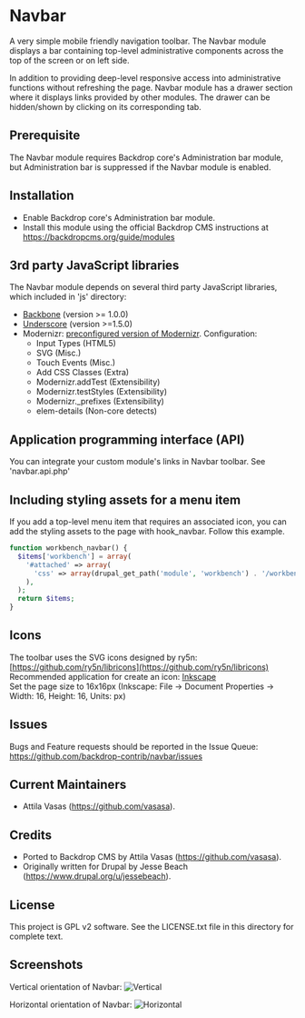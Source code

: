 Navbar
======

A very simple mobile friendly navigation toolbar. The Navbar module displays a bar containing top-level administrative components across the top of the screen or on left side.

In addition to providing deep-level responsive access into administrative functions without refreshing the page.
Navbar module has a drawer section where it displays links provided by other modules. The drawer can be hidden/shown by clicking on its corresponding tab.


Prerequisite
------------

The Navbar module requires Backdrop core's Administration bar module, but Administration bar is suppressed if the Navbar module is enabled.


Installation
------------

- Enable Backdrop core's Administration bar module.
- Install this module using the official Backdrop CMS instructions at
  https://backdropcms.org/guide/modules


3rd party JavaScript libraries
------------------------------

The Navbar module depends on several third party JavaScript libraries, which included in 'js' directory:
- [Backbone](http://backbonejs.org/) (version >= 1.0.0)
- [Underscore](http://underscorejs.org/) (version >=1.5.0)
- Modernizr: [preconfigured version of Modernizr](http://modernizr.com/download/#-inputtypes-svg-touchevents-cssclasses-addtest-teststyles-prefixes-elem_details). Configuration:
  - Input Types (HTML5)
  - SVG (Misc.)
  - Touch Events (Misc.)
  - Add CSS Classes (Extra)
  - Modernizr.addTest (Extensibility)
  - Modernizr.testStyles (Extensibility)
  - Modernizr._prefixes (Extensibility)
  - elem-details (Non-core detects)


Application programming interface (API)
---------------------------------------

You can integrate your custom module's links in Navbar toolbar. See 'navbar.api.php'


Including styling assets for a menu item
----------------------------------------

If you add a top-level menu item that requires an associated icon, you can add the styling assets to the page with hook_navbar. Follow this example.
```php
function workbench_navbar() {
  $items['workbench'] = array(
    '#attached' => array(
      'css' => array(drupal_get_path('module', 'workbench') . '/workbench.navbar.icons.css'),
    ),
  );
  return $items;
}
```


Icons
-----

The toolbar uses the SVG icons designed by ry5n: [https://github.com/ry5n/libricons](https://github.com/ry5n/libricons)  
Recommended application for create an icon: [Inkscape](https://inkscape.org/)  
Set the page size to 16x16px (Inkscape: File -> Document Properties -> Width: 16, Height: 16, Units: px)


Issues
------

Bugs and Feature requests should be reported in the Issue Queue:
https://github.com/backdrop-contrib/navbar/issues


Current Maintainers
-------------------

- Attila Vasas (https://github.com/vasasa).


Credits
-------

- Ported to Backdrop CMS by Attila Vasas (https://github.com/vasasa).
- Originally written for Drupal by Jesse Beach (https://www.drupal.org/u/jessebeach).


License
-------

This project is GPL v2 software. See the LICENSE.txt file in this directory for
complete text.


Screenshots
-----------
Vertical orientation of Navbar:
![Vertical](https://github.com/backdrop-contrib/navbar/blob/1.x-1.x/images/screenshot-vertical.png)

Horizontal orientation of Navbar:
![Horizontal](https://github.com/backdrop-contrib/navbar/blob/1.x-1.x/images/screenshot-horizontal.png)
